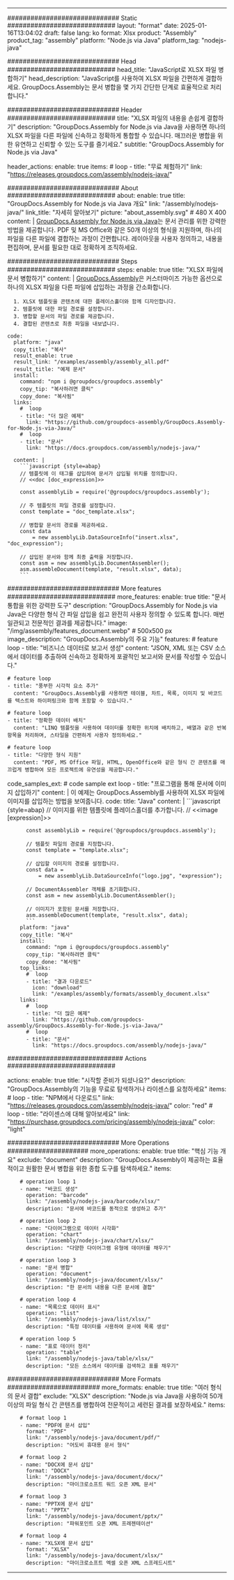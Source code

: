 



---
############################# Static ############################
layout: "format"
date:  2025-01-16T13:04:02
draft: false
lang: ko
format: Xlsx
product: "Assembly"
product_tag: "assembly"
platform: "Node.js via Java"
platform_tag: "nodejs-java"

############################# Head ############################
head_title: "JavaScript로 XLSX 파일 병합하기"
head_description: "JavaScript를 사용하여 XLSX 파일을 간편하게 결합하세요. GroupDocs.Assembly는 문서 병합을 몇 가지 간단한 단계로 효율적으로 처리합니다."

############################# Header ############################
title: "XLSX 파일의 내용을 손쉽게 결합하기" 
description: "GroupDocs.Assembly for Node.js via Java을 사용하면 하나의 XLSX 파일을 다른 파일에 신속하고 정확하게 통합할 수 있습니다. 매끄러운 병합을 위한 유연하고 신뢰할 수 있는 도구를 즐기세요."
subtitle: "GroupDocs.Assembly for Node.js via Java" 

header_actions:
  enable: true
  items:
    #  loop
    - title: "무료 체험하기"
      link: "https://releases.groupdocs.com/assembly/nodejs-java/"
      
############################# About ############################
about:
    enable: true
    title: "GroupDocs.Assembly for Node.js via Java 개요"
    link: "/assembly/nodejs-java/"
    link_title: "자세히 알아보기"
    picture: "about_assembly.svg" # 480 X 400
    content: |
       [GroupDocs.Assembly for Node.js via Java](/assembly/nodejs-java/)는 문서 관리를 위한 강력한 방법을 제공합니다. PDF 및 MS Office와 같은 50개 이상의 형식을 지원하며, 하나의 파일을 다른 파일에 결합하는 과정이 간편합니다. 레이아웃을 사용자 정의하고, 내용을 편집하며, 문서를 필요한 대로 정확하게 조직하세요.

############################# Steps ############################
steps:
    enable: true
    title: "XLSX 파일에 문서 병합하기"
    content: |
      [GroupDocs.Assembly](/assembly/nodejs-java/)은 커스터마이즈 가능한 옵션으로 하나의 XLSX 파일을 다른 파일에 삽입하는 과정을 간소화합니다.
      
      1. XLSX 템플릿을 콘텐츠에 대한 플레이스홀더와 함께 디자인합니다.
      2. 템플릿에 대한 파일 경로를 설정합니다.
      3. 병합할 문서의 파일 경로를 제공합니다.
      4. 결합된 콘텐츠로 최종 파일을 내보냅니다.
   
    code:
      platform: "java"
      copy_title: "복사"
      result_enable: true
      result_link: "/examples/assembly/assembly_all.pdf"
      result_title: "예제 문서"
      install:
        command: "npm i @groupdocs/groupdocs.assembly"
        copy_tip: "복사하려면 클릭"
        copy_done: "복사됨"
      links:
        #  loop
        - title: "더 많은 예제"
          link: "https://github.com/groupdocs-assembly/GroupDocs.Assembly-for-Node.js-via-Java/"
        #  loop
        - title: "문서"
          link: "https://docs.groupdocs.com/assembly/nodejs-java/"
          
      content: |
        ```javascript {style=abap}
        // 템플릿에 이 태그를 삽입하여 문서가 삽입될 위치를 정의합니다.
        // <<doc [doc_expression]>>
    
        const assemblyLib = require('@groupdocs/groupdocs.assembly');

        // 주 템플릿의 파일 경로를 설정합니다.
        const template = "doc_template.xlsx";

        // 병합할 문서의 경로를 제공하세요.
        const data 
            = new assemblyLib.DataSourceInfo("insert.xlsx", "doc_expression");

        // 삽입된 문서와 함께 최종 출력을 저장합니다.
        const asm = new assemblyLib.DocumentAssembler();
        asm.assembleDocument(template, "result.xlsx", data);
        ```           

############################# More features ############################
more_features:
  enable: true
  title: "문서 통합을 위한 강력한 도구"
  description: "GroupDocs.Assembly for Node.js via Java은 다양한 형식 간 파일 삽입을 쉽고 완전히 사용자 정의할 수 있도록 합니다. 매번 일관되고 전문적인 결과를 제공합니다."
  image: "/img/assembly/features_document.webp" # 500x500 px
  image_description: "GroupDocs.Assembly의 주요 기능"
  features:
    # feature loop
    - title: "비즈니스 데이터로 보고서 생성"
      content: "JSON, XML 또는 CSV 소스에서 데이터를 추출하여 신속하고 정확하게 포괄적인 보고서와 문서를 작성할 수 있습니다."

    # feature loop
    - title: "풍부한 시각적 요소 추가"
      content: "GroupDocs.Assembly를 사용하면 테이블, 차트, 목록, 이미지 및 바코드를 텍스트와 하이퍼링크와 함께 포함할 수 있습니다."

    # feature loop
    - title: "정확한 데이터 배치"
      content: "LINQ 템플릿을 사용하여 데이터를 정확한 위치에 배치하고, 배열과 같은 반복 항목을 처리하며, 스타일을 간편하게 사용자 정의하세요."

    # feature loop
    - title: "다양한 형식 지원"
      content: "PDF, MS Office 파일, HTML, OpenOffice와 같은 형식 간 콘텐츠를 매끄럽게 병합하여 모든 프로젝트에 유연성을 제공합니다."
      
  code_samples_ext:
    # code sample ext loop
    - title: "프로그램을 통해 문서에 이미지 삽입하기"
      content: |
        이 예제는 GroupDocs.Assembly를 사용하여 XLSX 파일에 이미지를 삽입하는 방법을 보여줍니다.
      code:
        title: "Java"
        content: |
          ```javascript {style=abap}
          // 이미지를 위한 템플릿에 플레이스홀더를 추가합니다.
          // <<image [expression]>>
          
          const assemblyLib = require('@groupdocs/groupdocs.assembly');

          // 템플릿 파일의 경로를 지정합니다.
          const template = "template.xlsx";

          // 삽입할 이미지의 경로를 설정합니다.
          const data =
              = new assemblyLib.DataSourceInfo("logo.jpg", "expression");

          // DocumentAssembler 객체를 초기화합니다.
          const asm = new assemblyLib.DocumentAssembler();

          // 이미지가 포함된 문서를 저장합니다.
          asm.assembleDocument(template, "result.xlsx", data);
          ```
        platform: "java"
        copy_title: "복사"
        install:
          command: "npm i @groupdocs/groupdocs.assembly"
          copy_tip: "복사하려면 클릭"
          copy_done: "복사됨"
        top_links:
          #  loop
          - title: "결과 다운로드"
            icon: "download"
            link: "/examples/assembly/formats/assembly_document.xlsx"
        links:
          #  loop
          - title: "더 많은 예제"
            link: "https://github.com/groupdocs-assembly/GroupDocs.Assembly-for-Node.js-via-Java/"
          #  loop
          - title: "문서"
            link: "https://docs.groupdocs.com/assembly/nodejs-java/"
            

            


############################## Actions ############################

actions:
  enable: true
  title: "시작할 준비가 되셨나요?"
  description: "GroupDocs.Assembly의 기능을 무료로 탐색하거나 라이센스를 요청하세요"
  items:
    #  loop
    - title: "NPM에서 다운로드"
      link: "https://releases.groupdocs.com/assembly/nodejs-java/"
      color: "red"
        #  loop
    - title: "라이센스에 대해 알아보세요"
      link: "https://purchase.groupdocs.com/pricing/assembly/nodejs-java/"
      color: "light"


############################# More Operations #####################
more_operations:
    enable: true
    title: "핵심 기능 개요"
    exclude: "document"
    description: "GroupDocs.Assembly이 제공하는 효율적이고 원활한 문서 병합을 위한 종합 도구를 탐색하세요."
    items: 
          
        # operation loop 1
        - name: "바코드 생성"
          operation: "barcode"
          link: "/assembly/nodejs-java/barcode/xlsx/"
          description: "문서에 바코드를 동적으로 생성하고 추가"

        # operation loop 2
        - name: "다이어그램으로 데이터 시각화"
          operation: "chart"
          link: "/assembly/nodejs-java/chart/xlsx/"
          description: "다양한 다이어그램 유형에 데이터를 채우기"

        # operation loop 3
        - name: "문서 병합"
          operation: "document"
          link: "/assembly/nodejs-java/document/xlsx/"
          description: "한 문서의 내용을 다른 문서에 결합"

        # operation loop 4
        - name: "목록으로 데이터 표시"
          operation: "list"
          link: "/assembly/nodejs-java/list/xlsx/"
          description: "특정 데이터를 사용하여 문서에 목록 생성"

        # operation loop 5
        - name: "표로 데이터 정리"
          operation: "table"
          link: "/assembly/nodejs-java/table/xlsx/"
          description: "모든 소스에서 데이터를 검색하고 표를 채우기"
         
          
############################# More Formats ########################
more_formats:
    enable: true
    title: "여러 형식의 문서 결합"
    exclude: "XLSX"
    description: "Node.js via Java을 사용하여 50개 이상의 파일 형식 간 콘텐츠를 병합하여 전문적이고 세련된 결과를 보장하세요."
    items: 
          
        # format loop 1
        - name: "PDF에 문서 삽입"
          format: "PDF"
          link: "/assembly/nodejs-java/document/pdf/"
          description: "어도비 휴대용 문서 형식"
          
        # format loop 2
        - name: "DOCX에 문서 삽입"
          format: "DOCX"
          link: "/assembly/nodejs-java/document/docx/"
          description: "마이크로소프트 워드 오픈 XML 문서"
          
        # format loop 3
        - name: "PPTX에 문서 삽입"
          format: "PPTX"
          link: "/assembly/nodejs-java/document/pptx/"
          description: "파워포인트 오픈 XML 프레젠테이션"
          
        # format loop 4
        - name: "XLSX에 문서 삽입"
          format: "XLSX"
          link: "/assembly/nodejs-java/document/xlsx/"
          description: "마이크로소프트 엑셀 오픈 XML 스프레드시트"


          

---